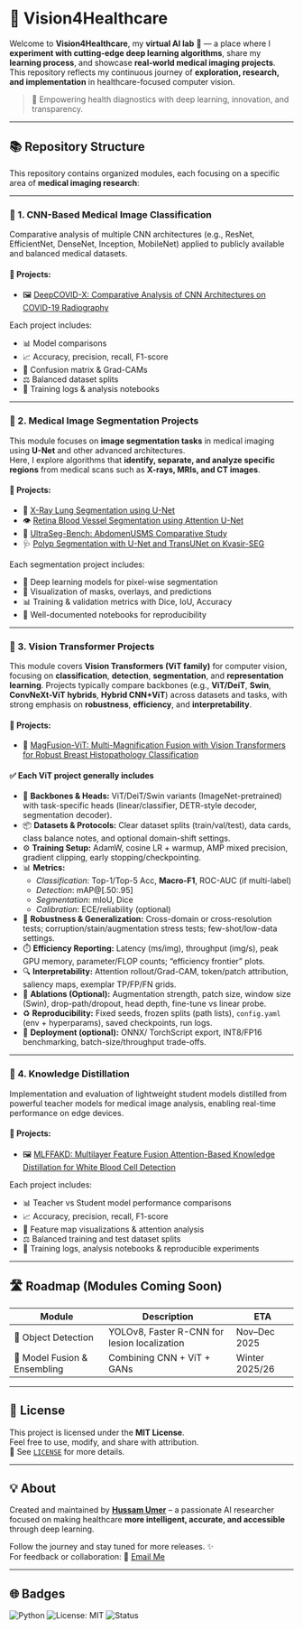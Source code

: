 # 🧠 Vision4Healthcare

Welcome to **Vision4Healthcare**, my **virtual AI lab** 🧪 — a place where I **experiment with cutting-edge deep learning algorithms**, share my **learning process**, and showcase **real-world medical imaging projects**.  
This repository reflects my continuous journey of **exploration, research, and implementation** in healthcare-focused computer vision.

> 🔬 Empowering health diagnostics with deep learning, innovation, and transparency.

---

## 📚 Repository Structure

This repository contains organized modules, each focusing on a specific area of **medical imaging research**:

---

### 🔎 1. CNN-Based Medical Image Classification
Comparative analysis of multiple CNN architectures (e.g., ResNet, EfficientNet, DenseNet, Inception, MobileNet) applied to publicly available and balanced medical datasets.

#### 📂 Projects:
- 🖼️ [DeepCOVID-X: Comparative Analysis of CNN Architectures on COVID-19 Radiography](https://github.com/HussamUmer/Vision4Healthcare/tree/main/DeepCovid_X)

Each project includes:
- 📊 Model comparisons  
- 📈 Accuracy, precision, recall, F1-score  
- 🧪 Confusion matrix & Grad-CAMs  
- ⚖️ Balanced dataset splits  
- 📜 Training logs & analysis notebooks

---

### 🩻 2. Medical Image Segmentation Projects
This module focuses on **image segmentation tasks** in medical imaging using **U-Net** and other advanced architectures.  
Here, I explore algorithms that **identify, separate, and analyze specific regions** from medical scans such as **X-rays, MRIs, and CT images**.

#### 📂 Projects:
- 🧩 [X-Ray Lung Segmentation using U-Net](https://github.com/HussamUmer/Vision4Healthcare/tree/main/XRay_UNet_Segmentation)
- 👁️ [Retina Blood Vessel Segmentation using Attention U-Net](https://github.com/HussamUmer/Vision4Healthcare/tree/main/RetinaBloodVessel_AttentionUNet_Seg)
- 📡 [UltraSeg-Bench: AbdomenUSMS Comparative Study](https://github.com/HussamUmer/Vision4Healthcare/tree/main/UltraSeg-Bench:%20AbdomenUSMS%20Comparative%20Study)
- 🩺 [Polyp Segmentation with U-Net and TransUNet on Kvasir-SEG](https://github.com/HussamUmer/Vision4Healthcare/tree/main/PolyP_Segmentation_Model_Comaparison
)

Each segmentation project includes:
- 🧠 Deep learning models for pixel-wise segmentation  
- 🎨 Visualization of masks, overlays, and predictions  
- 📊 Training & validation metrics with Dice, IoU, Accuracy  
- 📜 Well-documented notebooks for reproducibility

---

### 🔭 3. Vision Transformer Projects
This module covers **Vision Transformers (ViT family)** for computer vision, focusing on **classification**, **detection**, **segmentation**, and **representation learning**. Projects typically compare backbones (e.g., **ViT/DeiT**, **Swin**, **ConvNeXt-ViT hybrids**, **Hybrid CNN+ViT**) across datasets and tasks, with strong emphasis on **robustness**, **efficiency**, and **interpretability**.

#### 📂 Projects:
- 🧬 [MagFusion-ViT: Multi-Magnification Fusion with Vision Transformers for Robust Breast Histopathology Classification](https://github.com/HussamUmer/Vision4Healthcare/tree/main/MagFusion_ViT)

#### ✅ Each ViT project generally includes
- 🧠 **Backbones & Heads:** ViT/DeiT/Swin variants (ImageNet-pretrained) with task-specific heads (linear/classifier, DETR-style decoder, segmentation decoder).
- 📦 **Datasets & Protocols:** Clear dataset splits (train/val/test), data cards, class balance notes, and optional domain-shift settings.
- ⚙️ **Training Setup:** AdamW, cosine LR + warmup, AMP mixed precision, gradient clipping, early stopping/checkpointing.
- 📊 **Metrics:**  
  - *Classification*: Top-1/Top-5 Acc, **Macro-F1**, ROC-AUC (if multi-label)  
  - *Detection*: mAP@[.50:.95]  
  - *Segmentation*: mIoU, Dice  
  - *Calibration*: ECE/reliability (optional)
- 🔀 **Robustness & Generalization:** Cross-domain or cross-resolution tests; corruption/stain/augmentation stress tests; few-shot/low-data settings.
- ⏱️ **Efficiency Reporting:** Latency (ms/img), throughput (img/s), peak GPU memory, parameter/FLOP counts; “efficiency frontier” plots.
- 🔍 **Interpretability:** Attention rollout/Grad-CAM, token/patch attribution, saliency maps, exemplar TP/FP/FN grids.
- 🧪 **Ablations (Optional):** Augmentation strength, patch size, window size (Swin), drop-path/dropout, head depth, fine-tune vs linear probe.
- ♻️ **Reproducibility:** Fixed seeds, frozen splits (path lists), `config.yaml` (env + hyperparams), saved checkpoints, run logs.
- 🚀 **Deployment (optional):** ONNX/ TorchScript export, INT8/FP16 benchmarking, batch-size/throughput trade-offs.

---

### 🔄 4. Knowledge Distillation
Implementation and evaluation of lightweight student models distilled from powerful teacher models for medical image analysis, enabling real-time performance on edge devices.

#### 📂 Projects:
- 🖼️ [MLFFAKD: Multilayer Feature Fusion Attention-Based Knowledge Distillation for White Blood Cell Detection](https://github.com/HussamUmer/MLFFAKD-White-Blood-Cell-Detection)

Each project includes:
- 📊 Teacher vs Student model performance comparisons  
- 📈 Accuracy, precision, recall, F1-score  
- 🧪 Feature map visualizations & attention analysis  
- ⚖️ Balanced training and test dataset splits  
- 📜 Training logs, analysis notebooks & reproducible experiments


---

## 🛣️ Roadmap (Modules Coming Soon)

| Module | Description | ETA |
|--------|-------------|-----|
| 🎯 Object Detection | YOLOv8, Faster R-CNN for lesion localization | Nov–Dec 2025 |
| 🤝 Model Fusion & Ensembling | Combining CNN + ViT + GANs | Winter 2025/26 |
---

## 🧾 License

This project is licensed under the **MIT License**.  
Feel free to use, modify, and share with attribution.  
📄 See [`LICENSE`](./LICENSE) for more details.

---

## 💡 About

Created and maintained by **[Hussam Umer](https://github.com/HussamUmer)** – a passionate AI researcher focused on making healthcare **more intelligent, accurate, and accessible** through deep learning.  

Follow the journey and stay tuned for more releases. ✨  
For feedback or collaboration: 📧 [Email Me](mailto:hussamumer28092000@gmail.com)

---

## 🌐 Badges

![Python](https://img.shields.io/badge/Python-3.10-blue.svg)
![License: MIT](https://img.shields.io/badge/License-MIT-green.svg)
![Status](https://img.shields.io/badge/Status-Active-brightgreen)
